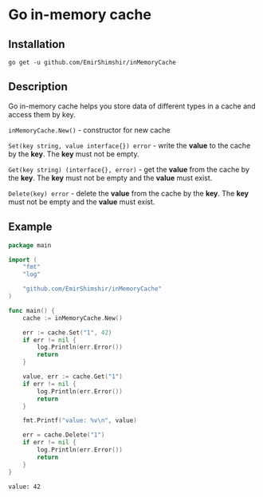 # Go in-memory cache

## Installation

```
go get -u github.com/EmirShimshir/inMemoryCache
```

## Description
Go in-memory cache helps you store data of different types in a cache and access them by key.

```inMemoryCache.New()``` - constructor for new cache

```Set(key string, value interface{}) error``` - write the __value__ to the cache by the __key__. The __key__ must not be empty.

```Get(key string) (interface{}, error)``` - get the __value__ from the cache by the __key__. The __key__ must not be empty and the __value__ must exist.

```Delete(key) error``` - delete the __value__ from the cache by the __key__. The __key__ must not be empty and the __value__ must exist.

## Example

```go
package main

import (
	"fmt"
	"log"

	"github.com/EmirShimshir/inMemoryCache"
)

func main() {
	cache := inMemoryCache.New()

	err := cache.Set("1", 42)
	if err != nil {
		log.Println(err.Error())
		return
	}

	value, err := cache.Get("1")
	if err != nil {
		log.Println(err.Error())
		return
	}

	fmt.Printf("value: %v\n", value)

	err = cache.Delete("1")
	if err != nil {
		log.Println(err.Error())
		return
	}
}

```

```
value: 42
```
